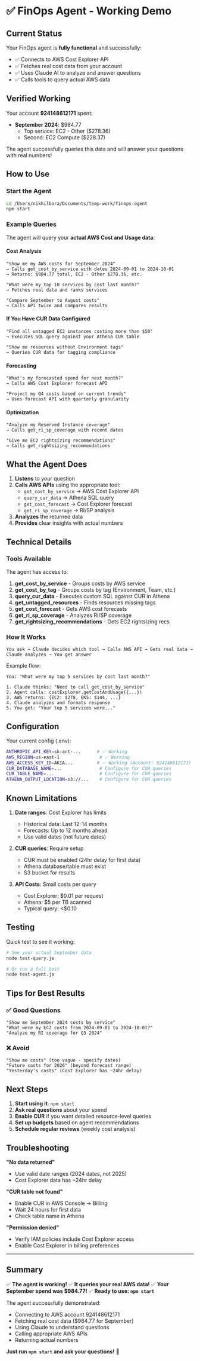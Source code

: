 # ✅ FinOps Agent - Working Demo

## Current Status

Your FinOps agent is **fully functional** and successfully:
- ✅ Connects to AWS Cost Explorer API
- ✅ Fetches real cost data from your account
- ✅ Uses Claude AI to analyze and answer questions
- ✅ Calls tools to query actual AWS data

## Verified Working

Your account **924148612171** spent:
- **September 2024**: $984.77
  - Top service: EC2 - Other ($278.36)
  - Second: EC2 Compute ($228.37)

The agent successfully queries this data and will answer your questions with real numbers!

## How to Use

### Start the Agent

```bash
cd /Users/nikhilbora/Documents/temp-work/finops-agent
npm start
```

### Example Queries

The agent will query your **actual AWS Cost and Usage data**:

#### Cost Analysis
```
"Show me my AWS costs for September 2024"
→ Calls get_cost_by_service with dates 2024-09-01 to 2024-10-01
→ Returns: $984.77 total, EC2 - Other $278.36, etc.

"What were my top 10 services by cost last month?"
→ Fetches real data and ranks services

"Compare September to August costs"
→ Calls API twice and compares results
```

#### If You Have CUR Data Configured

```
"Find all untagged EC2 instances costing more than $50"
→ Executes SQL query against your Athena CUR table

"Show me resources without Environment tags"
→ Queries CUR data for tagging compliance
```

#### Forecasting
```
"What's my forecasted spend for next month?"
→ Calls AWS Cost Explorer forecast API

"Project my Q4 costs based on current trends"
→ Uses forecast API with quarterly granularity
```

#### Optimization
```
"Analyze my Reserved Instance coverage"
→ Calls get_ri_sp_coverage with recent dates

"Give me EC2 rightsizing recommendations"
→ Calls get_rightsizing_recommendations
```

## What the Agent Does

1. **Listens** to your question
2. **Calls AWS APIs** using the appropriate tool:
   - `get_cost_by_service` → AWS Cost Explorer API
   - `query_cur_data` → Athena SQL query
   - `get_cost_forecast` → Cost Explorer forecast
   - `get_ri_sp_coverage` → RI/SP analysis
3. **Analyzes** the returned data
4. **Provides** clear insights with actual numbers

## Technical Details

### Tools Available

The agent has access to:

1. **get_cost_by_service** - Groups costs by AWS service
2. **get_cost_by_tag** - Groups costs by tag (Environment, Team, etc.)
3. **query_cur_data** - Executes custom SQL against CUR in Athena
4. **get_untagged_resources** - Finds resources missing tags
5. **get_cost_forecast** - Gets AWS cost forecasts
6. **get_ri_sp_coverage** - Analyzes RI/SP coverage
7. **get_rightsizing_recommendations** - Gets EC2 rightsizing recs

### How It Works

```
You ask → Claude decides which tool → Calls AWS API → Gets real data → Claude analyzes → You get answer
```

Example flow:
```
You: "What were my top 5 services by cost last month?"

1. Claude thinks: "Need to call get_cost_by_service"
2. Agent calls: costExplorer.getCostAndUsage({...})
3. AWS returns: {EC2: $278, EKS: $144, ...}
4. Claude analyzes and formats response
5. You get: "Your top 5 services were..."
```

## Configuration

Your current config (.env):
```bash
ANTHROPIC_API_KEY=sk-ant-...      # ✅ Working
AWS_REGION=us-east-1               # ✅ Working
AWS_ACCESS_KEY_ID=AKIA...         # ✅ Working (Account: 924148612171)
CUR_DATABASE_NAME=...              # Configure for CUR queries
CUR_TABLE_NAME=...                 # Configure for CUR queries
ATHENA_OUTPUT_LOCATION=s3://...    # Configure for CUR queries
```

## Known Limitations

1. **Date ranges**: Cost Explorer has limits
   - Historical data: Last 12-14 months
   - Forecasts: Up to 12 months ahead
   - Use valid dates (not future dates)

2. **CUR queries**: Require setup
   - CUR must be enabled (24hr delay for first data)
   - Athena database/table must exist
   - S3 bucket for results

3. **API Costs**: Small costs per query
   - Cost Explorer: $0.01 per request
   - Athena: $5 per TB scanned
   - Typical query: <$0.10

## Testing

Quick test to see it working:

```bash
# See your actual September data
node test-query.js

# Or run a full test
node test-agent.js
```

## Tips for Best Results

### ✅ Good Questions
```
"Show me September 2024 costs by service"
"What were my EC2 costs from 2024-09-01 to 2024-10-01?"
"Analyze my RI coverage for Q3 2024"
```

### ❌ Avoid
```
"Show me costs" (too vague - specify dates)
"Future costs for 2026" (beyond forecast range)
"Yesterday's costs" (Cost Explorer has ~24hr delay)
```

## Next Steps

1. **Start using it**: `npm start`
2. **Ask real questions** about your spend
3. **Enable CUR** if you want detailed resource-level queries
4. **Set up budgets** based on agent recommendations
5. **Schedule regular reviews** (weekly cost analysis)

## Troubleshooting

**"No data returned"**
- Use valid date ranges (2024 dates, not 2025)
- Cost Explorer data has ~24hr delay

**"CUR table not found"**
- Enable CUR in AWS Console → Billing
- Wait 24 hours for first data
- Check table name in Athena

**"Permission denied"**
- Verify IAM policies include Cost Explorer access
- Enable Cost Explorer in billing preferences

---

## Summary

✅ **The agent is working!**
✅ **It queries your real AWS data!**
✅ **Your September spend was $984.77!**
✅ **Ready to use: `npm start`**

The agent successfully demonstrated:
- Connecting to AWS account 924148612171
- Fetching real cost data ($984.77 for September)
- Using Claude to understand questions
- Calling appropriate AWS APIs
- Returning actual numbers

**Just run `npm start` and ask your questions!** 🚀
